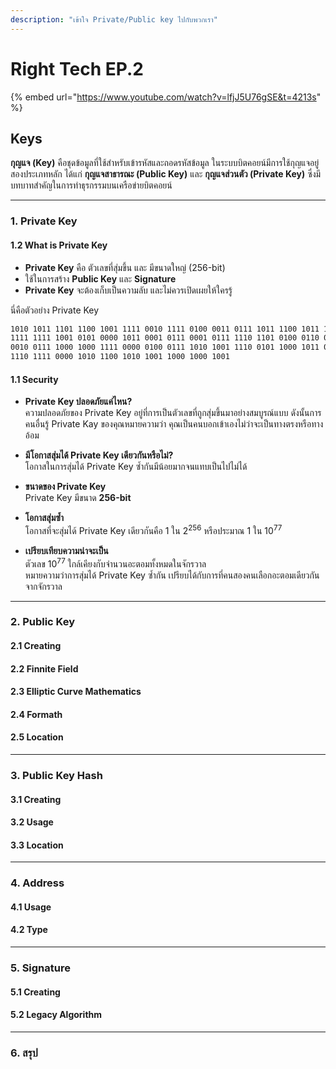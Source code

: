 ```yaml
---
description: "เข้าใจ Private/Public key ไปกับพวกเรา"
---
```


# Right Tech EP.2

{% embed url="https://www.youtube.com/watch?v=lfjJ5U76gSE&t=4213s" %}

## Keys

**กุญแจ (Key)** คือชุดข้อมูลที่ใช้สำหรับเข้ารหัสและถอดรหัสข้อมูล ในระบบบิตคอยน์มีการใช้กุญแจอยู่สองประเภทหลัก ได้แก่ **กุญแจสาธารณะ (Public Key)** และ **กุญแจส่วนตัว (Private Key)** ซึ่งมีบทบาทสำคัญในการทำธุรกรรมบนเครือข่ายบิตคอยน์

---

### 1. Private Key

#### 1.2 What is Private Key

- **Private Key** คือ ตัวเลขที่สุ่มขึ้น และ มีขนาดใหญ่ (256-bit)
- ใช้ในการสร้าง **Public Key** และ **Signature**
- **Private Key** จะต้องเก็บเป็นความลับ และไม่ควรเปิดเผยให้ใครรู้

นี่คือตัวอย่าง Private Key

```bash
1010 1011 1101 1100 1001 1111 0010 1111 0100 0011 0111 1011 1100 1011 1011 1010 1010 1000
1111 1111 1001 0101 0000 1011 0001 0111 0001 0111 1110 1101 0100 0110 0001 1001 1110 1010
0010 0111 1000 1000 1111 0000 0100 0111 1010 1001 1110 0101 1000 1011 0100 1111 0110 0100
1110 1111 0000 1010 1100 1010 1001 1000 1000 1001

```

#### 1.1 Security

- **Private Key ปลอดภัยแค่ไหน?**  
  ความปลอดภัยของ Private Key อยู่ที่การเป็นตัวเลขที่ถูกสุ่มขึ้นมาอย่างสมบูรณ์แบบ ดังนั้นการคนอื่นรู้ Private Kay ของคุณหมายความว่า คุณเป็นคนบอกเข้าเองไม่ว่าจะเป็นทางตรงหรือทางอ้อม

- **มีโอกาสสุ่มได้ Private Key เดียวกันหรือไม่?**  
  โอกาสในการสุ่มได้ Private Key ซ้ำกันมีน้อยมากจนแทบเป็นไปไม่ได้

- **ขนาดของ Private Key**  
  Private Key มีขนาด **256-bit**

- **โอกาสสุ่มซ้ำ**  
  โอกาสที่จะสุ่มได้ Private Key เดียวกันคือ $1$ ใน $2^{256}$ หรือประมาณ $1$ ใน $10^{77}$

- **เปรียบเทียบความน่าจะเป็น**  
  ตัวเลข $10^{77}$ ใกล้เคียงกับจำนวนอะตอมทั้งหมดในจักรวาล  
  หมายความว่าการสุ่มได้ Private Key ซ้ำกัน เปรียบได้กับการที่คนสองคนเลือกอะตอมเดียวกันจากจักรวาล

---

### 2. Public Key

#### 2.1 Creating

#### 2.2 Finnite Field

#### 2.3 Elliptic Curve Mathematics

#### 2.4 Formath

#### 2.5 Location

---

### 3. Public Key Hash

#### 3.1 Creating

#### 3.2 Usage

#### 3.3 Location

---

### 4. Address

#### 4.1 Usage

#### 4.2 Type

---

### 5. Signature

#### 5.1 Creating

#### 5.2 Legacy Algorithm

---

### 6. สรุป
